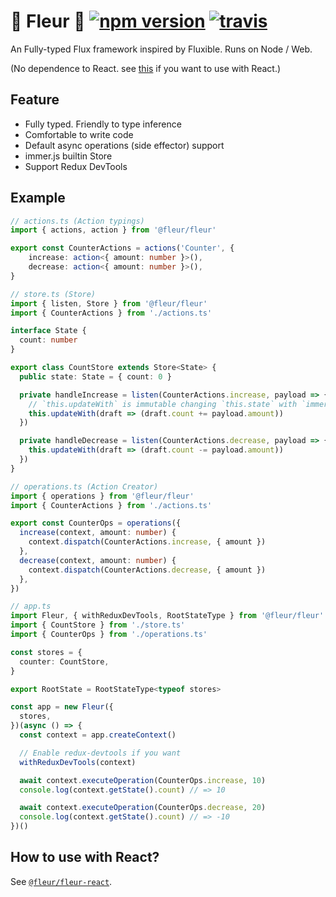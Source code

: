 # 🌼 Fleur 🌼 [![npm version](https://badge.fury.io/js/%40fleur%2Ffleur.svg)](https://www.npmjs.com/package/@fleur/fleur) [![travis](https://travis-ci.org/ra-gg/fleur.svg?branch=master)](https://travis-ci.org/ra-gg/fleur)

An Fully-typed Flux framework inspired by Fluxible.
Runs on Node / Web.

(No dependence to React. see [this](https://www.npmjs.com/package/@fleur/fleur-react) if you want to use with React.)

## Feature

- Fully typed. Friendly to type inference
- Comfortable to write code
- Default async operations (side effector) support
- immer.js builtin Store
- Support Redux DevTools

## Example

```typescript
// actions.ts (Action typings)
import { actions, action } from '@fleur/fleur'

export const CounterActions = actions('Counter', {
    increase: action<{ amount: number }>(),
    decrease: action<{ amount: number }>(),
}
```

```typescript
// store.ts (Store)
import { listen, Store } from '@fleur/fleur'
import { CounterActions } from './actions.ts'

interface State {
  count: number
}

export class CountStore extends Store<State> {
  public state: State = { count: 0 }

  private handleIncrease = listen(CounterActions.increase, payload => {
    // `this.updateWith` is immutable changing `this.state` with `immer.js`
    this.updateWith(draft => (draft.count += payload.amount))
  })

  private handleDecrease = listen(CounterActions.decrease, payload => {
    this.updateWith(draft => (draft.count -= payload.amount))
  })
}
```

```typescript
// operations.ts (Action Creator)
import { operations } from '@fleur/fleur'
import { CounterActions } from './actions.ts'

export const CounterOps = operations({
  increase(context, amount: number) {
    context.dispatch(CounterActions.increase, { amount })
  },
  decrease(context, amount: number) {
    context.dispatch(CounterActions.decrease, { amount })
  },
})
```

```typescript
// app.ts
import Fleur, { withReduxDevTools, RootStateType } from '@fleur/fleur'
import { CountStore } from './store.ts'
import { CounterOps } from './operations.ts'

const stores = {
  counter: CountStore,
}

export RootState = RootStateType<typeof stores>

const app = new Fleur({
  stores,
})(async () => {
  const context = app.createContext()

  // Enable redux-devtools if you want
  withReduxDevTools(context)

  await context.executeOperation(CounterOps.increase, 10)
  console.log(context.getState().count) // => 10

  await context.executeOperation(CounterOps.decrease, 20)
  console.log(context.getState().count) // => -10
})()
```

## How to use with React?

See [`@fleur/fleur-react`](https://www.npmjs.com/package/@fleur/fleur-react).

